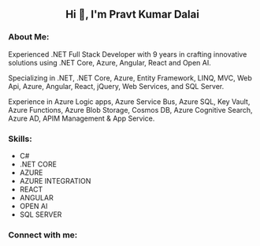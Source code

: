 <h2 align="center">Hi 👋, I'm Pravt Kumar Dalai</h2>

<h3 align="left">About Me:</h3>
Experienced .NET Full Stack Developer with 9 years in crafting innovative solutions using .NET Core, Azure, Angular, React and Open AI.

Specializing in .NET, .NET Core, Azure, Entity Framework, LINQ, MVC, Web Api, Azure, Angular, React, jQuery, Web Services, and SQL Server.

Experience in Azure Logic apps, Azure Service Bus, Azure SQL, Key Vault, Azure Functions, Azure Blob Storage, Cosmos DB, Azure Cognitive Search, Azure AD, APIM Management & App Service.

<h3 align="left">Skills:</h3>
<ul>
  <li>C#</li>
   <li>.NET CORE</li>
   <li>AZURE</li>
   <li>AZURE INTEGRATION</li>
   <li>REACT</li>
   <li>ANGULAR</li>
   <li>OPEN AI</li>
   <li>SQL SERVER</li>
</ul>
<h3 align="left">Connect with me:</h3>
<p align="left">
</p>

